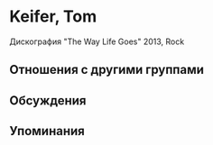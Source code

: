 # Keifer, Tom

Дискография
"The Way Life Goes" 2013, Rock

## Отношения с другими группами


## Обсуждения


## Упоминания

